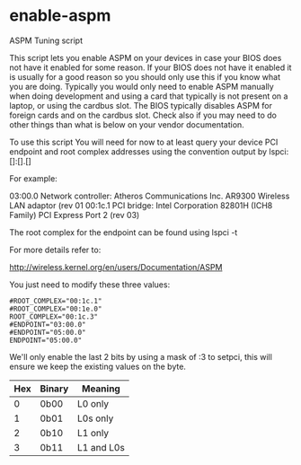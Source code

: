 # enable-aspm


ASPM Tuning script

This script lets you enable ASPM on your devices in case your BIOS
does not have it enabled for some reason. If your BIOS does not have
it enabled it is usually for a good reason so you should only use this if
you know what you are doing. Typically you would only need to enable
ASPM manually when doing development and using a card that typically
is not present on a laptop, or using the cardbus slot. The BIOS typically
disables ASPM for foreign cards and on the cardbus slot. Check also
if you may need to do other things than what is below on your vendor
documentation.

To use this script You will need for now to at least query your device
PCI endpoint and root complex addresses using the convention output by
lspci: [<bus>]:[<slot>].[<func>]

For example:

03:00.0 Network controller: Atheros Communications Inc. AR9300 Wireless LAN adaptor (rev 01
00:1c.1 PCI bridge: Intel Corporation 82801H (ICH8 Family) PCI Express Port 2 (rev 03)

The root complex for the endpoint can be found using lspci -t

For more details refer to:

http://wireless.kernel.org/en/users/Documentation/ASPM

You just need to modify these three values:

 ~~~
#ROOT_COMPLEX="00:1c.1"
#ROOT_COMPLEX="00:1e.0"
ROOT_COMPLEX="00:1c.3"
#ENDPOINT="03:00.0"
#ENDPOINT="05:00.0"
ENDPOINT="05:00.0"
~~~
  
We'll only enable the last 2 bits by using a mask
of :3 to setpci, this will ensure we keep the existing
values on the byte.


| Hex | Binary | Meaning |
|---|---|---|
| 0  | 0b00 | L0 only |
| 1  | 0b01 | L0s only |
| 2  | 0b10 | L1 only |
| 3  | 0b11 | L1 and L0s |
